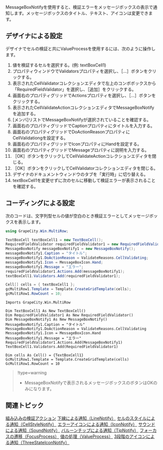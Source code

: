 MessageBoxNotifyを使用すると、検証エラーをメッセージボックスの表示で通知します。メッセージボックスのタイトル、テキスト、アイコンは変更できます。

## デザイナによる設定

デザイナでセルの検証と共にValueProcessを使用するには、次のように操作します。
1. 値を検証するセルを選択する。(例: textBoxCell1)
2. プロパティウィンドウでValidatorsプロパティを選択し、［...］ボタンをクリックする。
3. 表示されたCellValidatorコレクションエディタで左上のコンボボックスから「RequiredFieldValidator」を選択し、［追加］をクリックする。
4. 画面右のプロパティグリッドでActionsプロパティを選択し、［...］ボタンをクリックする。
5. 表示されたCellValidateActionコレクションエディタでMessageBoxNotifyを追加する。
6. [メンバ]リストでMessageBoxNotifyが選択されていることを確認する。
7. 画面右のプロパティグリッドでCaptionプロパティにタイトルを入力する。
8. 画面右のプロパティグリッドでDoActionReasonプロパティにCellValidationgを設定する。
9. 画面右のプロパティグリッドでIconプロパティにHandを設定する。
10. 画面右のプロパティグリッドでMessageプロパティに説明を入力する。
11. ［OK］ボタンをクリックしてCellValidateActionコレクションエディタを閉じる。
12. ［OK］ボタンをクリックしてCellValidatorコレクションエディタを閉じる。
13. デザイナのドキュメントウィンドウのタブを「実行時」に切り替える。
14. textBoxCell1を変更せずに次のセルに移動して検証エラーが表示されることを確認する。

## コーディングによる設定

次のコードは、文字列型セルの値が空白のとき検証エラーとしてメッセージボックスを表示します。
```csharp
using GrapeCity.Win.MultiRow;

TextBoxCell textBoxCell1 = new TextBoxCell();
RequiredFieldValidator requiredFieldValidator1 = new RequiredFieldValidator();
MessageBoxNotify messageBoxNotify1 = new MessageBoxNotify();
messageBoxNotify1.Caption = "タイトル";
messageBoxNotify1.DoActionReason = ValidateReasons.CellValidating;
messageBoxNotify1.Icon = MessageBoxIcon.Hand;
messageBoxNotify1.Message = "エラー";
requiredFieldValidator1.Actions.Add(messageBoxNotify1);
textBoxCell1.Validators.Add(requiredFieldValidator1);

Cell[] cells = { textBoxCell1 };
gcMultiRow1.Template = Template.CreateGridTemplate(cells);
gcMultiRow1.RowCount = 10;
```

```vbnet
Imports GrapeCity.Win.MultiRow

Dim TextBoxCell1 As New TextBoxCell()
Dim RequiredFieldValidator1 As New RequiredFieldValidator()
Dim MessageBoxNotify1 As New MessageBoxNotify()
MessageBoxNotify1.Caption = "タイトル"
MessageBoxNotify1.DoActionReason = ValidateReasons.CellValidating
MessageBoxNotify1.Icon = MessageBoxIcon.Hand
MessageBoxNotify1.Message = "エラー"
RequiredFieldValidator1.Actions.Add(MessageBoxNotify1)
TextBoxCell1.Validators.Add(RequiredFieldValidator1)

Dim cells As Cell() = {TextBoxCell1}
GcMultiRow1.Template = Template.CreateGridTemplate(cells)
GcMultiRow1.RowCount = 10
```

> !type=warning
>
> * MessageBoxNotifyで表示されるメッセージボックスのボタンはOKのみになります。

## 関連トピック

[組み込みの検証アクション](gcdocsite__documentlink?toc-item-id=d92d06e8-ede7-4f1b-8070-44228f223ad0)
[下線による通知（LineNotify）](gcdocsite__documentlink?toc-item-id=960673a4-e504-4aab-9966-671de457d274)
[セルのスタイルによる通知（CellStyleNotify）](gcdocsite__documentlink?toc-item-id=afc60e76-a586-42e6-8eb0-106c53a305a6)
[エラーアイコンによる通知（IconNotify）](gcdocsite__documentlink?toc-item-id=2122b628-cbd5-48aa-b4f2-c9f18c75c50a)
[サウンドによる通知（SoundNotify）](gcdocsite__documentlink?toc-item-id=b2c54841-df5b-4a46-b0e2-74cf29c2d8e9)
[バルーンチップによる通知（TipNotify）](gcdocsite__documentlink?toc-item-id=0511622d-3f3a-4580-87bb-94b2ef855c82)
[フォーカスの遷移（FocusProcess）](gcdocsite__documentlink?toc-item-id=07b9eee6-11f8-4a1e-af39-9e1a6ba6e027)
[値の処理（ValueProcess）](gcdocsite__documentlink?toc-item-id=9da0a3d0-03d9-4899-841b-a53eb3da525e)
[3段階のアイコンによる通知（ThreeStateIconNotify）](gcdocsite__documentlink?toc-item-id=af222cd9-d952-4c8c-8e8d-f57db055dcbc)